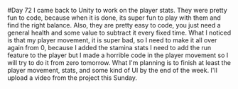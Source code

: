 #Day 72
I came back to Unity to work on the player stats.
They were pretty fun to code, because when it is done, its super fun to play with them and find the right balance.
Also, they are pretty easy to code, you just need a general health and some value to subtract it every fixed time.
What I noticed is that my player movement, it is super bad, so I need to make it all over again from 0, because I added the stamina stats I need to add the run feature to the player but I made a horrible code in the player movement so I will try to do it from zero tomorrow.
What I'm planning is to finish at least the player movement, stats, and some kind of UI by the end of the week.
I'll upload a video from the project this Sunday.


